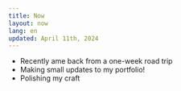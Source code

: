 ```yaml
---
title: Now
layout: now
lang: en
updated: April 11th, 2024
---
```

* Recently ame back from a one-week road trip
* Making small updates to my portfolio!
* Polishing my craft
